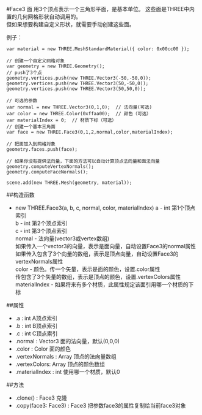 #Face3 面
用3个顶点表示一个三角形平面，是基本单位。
这些面是THREE中内置的几何网格形状自动调用的。<br/>
但如果想要构建自定义形状，就需要手动创建这些面。

例子：
```
var material = new THREE.MeshStandardMaterial({ color: 0x00cc00 });

// 创建一个自定义网格对象
var geometry = new THREE.Geometry();
// push了3个点
geometry.vertices.push(new THREE.Vector3(-50,-50,0));
geometry.vertices.push(new THREE.Vector3(50,-50,0));
geometry.vertices.push(new THREE.Vector3(50,50,0));

// 可选的参数
var normal = new THREE.Vector3(0,1,0);	// 法向量(可选)
var color = new THREE.Color(0xffaa00);	// 颜色（可选）
var materialIndex = 0;	// 材质下标（可选）
// 创建一个基本三角面
var face = new THREE.Face3(0,1,2,normal,color,materialIndex);

// 把面加入到网格对象
geometry.faces.push(face);

// 如果你没有提供法向量，下面的方法可以自动计算顶点法向量和面法向量
geometry.computeVertexNormals();
geometry.computeFaceNormals();

scene.add(new THREE.Mesh(geometry, material));
```

##构造函数
* new THREE.Face3(a, b, c, normal, color, materialIndex)
a - int 第1个顶点索引<br/>
b - int 第2个顶点索引<br/>
c - int 第3个顶点索引<br/>
normal - 法向量(vector3或vertex数组)<br/>
如果传入一个vector3的向量，表示是面向量，自动设置Face3的normal属性<br/>
如果传入包含了3个向量的数组，表示是顶点向量，自动设置Face3的vertexNormals属性<br/>
color - 颜色。传一个矢量，表示是面的颜色，设置.color属性<br/>
传包含了3个矢量的数组，表示是顶点的颜色，设置.vertexColors属性<br/>
materialIndex - 如果将来有多个材质，此属性规定该面引用哪一个材质的下标

##属性
* .a : int A顶点索引
* .b : int B顶点索引
* .c : int C顶点索引
* .normal : Vector3 面的法向量，默认(0,0,0)
* .color : Color 面的颜色
* .vertexNormals : Array 顶点的法向量数组
* .vertexColors: Array 顶点的颜色数组
* .materialIndex : int 使用哪一个材质，默认0

##方法
* .clone() : Face3 克隆
* .copy(face3: Face3) : Face3
把参数face3的属性复制给当前face3对象
